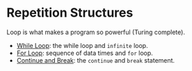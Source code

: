# Repetition Structures

Loop is what makes a program so powerful (Turing complete).

- [While Loop](while-loop.ipynb): the while loop and `infinite` loop.
- [For Loop](for-loop.ipynb): sequence of data times and `for` loop.
- [Continue and Break](break-and-continue.ipynb): the `continue` and `break` statement.
